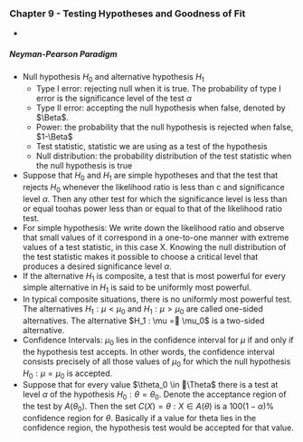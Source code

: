 ### Chapter 9 - Testing Hypotheses and Goodness of Fit

* 

##### Neyman-Pearson Paradigm

* Null hypothesis $H_0$ and alternative hypothesis $H_1$
  * Type I error: rejecting null when it is true. The probability of type I error is the significance level of the test $\alpha$
  * Type II error: accepting the null hypothesis when false, denoted by $\Beta$. 
  * Power: the probability that the null hypothesis is rejected when false, $1-\Beta$
  * Test statistic, statistic we are using as a test of the hypothesis
  * Null distribution: the probability distribution of the test statistic when the null hypothesis is true
* Suppose that $H_0$ and $H_1$ are simple hypotheses and that the test that rejects $H_0$  whenever the likelihood ratio is less than c and significance level $\alpha$. Then any other test for which the significance level is less than or equal toαhas power less than or equal to that of the likelihood ratio test.
* For simple hypothesis: We write down the likelihood ratio and observe that small values of it correspond in a  one-to-one manner with extreme values of a test statistic, in this case X. Knowing the null distribution of the test statistic makes it possible to choose a critical level that  produces a desired significance level $\alpha$.
*  If the alternative $H_1$ is composite, a test that is most powerful for every simple alternative  in $H_1$ is said to be uniformly most powerful. 
* In typical composite situations, there is no uniformly most powerful test. The alternatives $H_1 : \mu < \mu_0$ and $H_1 : \mu> \mu_0$ are called one-sided alternatives. The  alternative $H_1 : \mu = \mu_0$ is a two-sided alternative. 
* Confidence Intervals: $\mu_0$ lies in the confidence interval for $\mu$ if and only if the hypothesis test accepts. In  other words, the confidence interval consists precisely of all those values of $\mu_0$ for  which the null hypothesis $H_0: \mu= \mu_0$ is accepted.
* Suppose that for every value $\theta_0  \in \Theta$ there is a test at level $\alpha$ of the hypothesis  $H_0: \theta=\theta_0$. Denote the acceptance region of the test by $A(\theta_0)$. Then the set  $C(X) = {\theta: X \in A(\theta)}$  is a $100(1−\alpha)\%$ confidence region for $\theta$. Basically if a value for theta lies in the confidence region, the hypothesis test would be accepted for that value.
